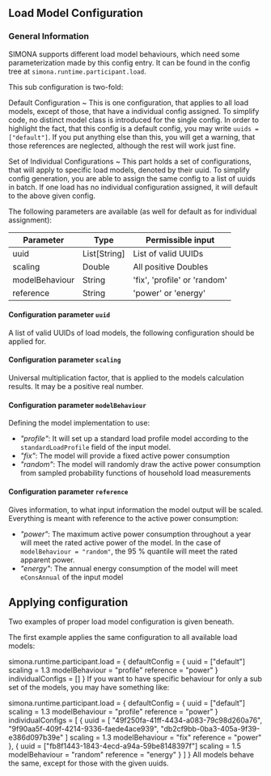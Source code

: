 ## Load Model Configuration

### General Information

SIMONA supports different load model behaviours, which need some parameterization made by this config entry. It can be found in the config tree at ```simona.runtime.participant.load```.

This sub configuration is two-fold:

Default Configuration
~ This is one configuration, that applies to all load models, except of those, that have a individual config assigned. To simplify code, no distinct model class is introduced for the single config. In order to highlight the fact, that this config is a default config, you may write ```uuids = ["default"]```. If you put anything else than this, you will get a warning, that those references are neglected, although the rest will work just fine.

Set of Individual Configurations
~ This part holds a set of configurations, that will apply to specific load models, denoted by their uuid. To simplify config generation, you are able to assign the same config to a list of uuids in batch. If one load has no individual configuration assigned, it will default to the above given config.

The following parameters are available (as well for default as for individual assignment):


| Parameter      | Type         | Permissible input            |
| ---------------- | -------------- | ------------------------------ |
| uuid           | List[String] | List of valid UUIDs          |
| scaling        | Double       | All positive Doubles         |
| modelBehaviour | String       | 'fix', 'profile' or 'random' |
| reference      | String       | 'power' or 'energy'          |

#### Configuration parameter ``uuid``

A list of valid UUIDs of load models, the following configuration should be applied for.

#### Configuration parameter ``scaling``

Universal multiplication factor, that is applied to the models calculation results. It may be a positive real number.

#### Configuration parameter ``modelBehaviour``

Defining the model implementation to use:

- *"profile"*: It will set up a standard load profile model according to the ``standardLoadProfile`` field of the input model.
- *"fix"*: The model will provide a fixed active power consumption
- *"random"*: The model will randomly draw the active power consumption from sampled probability functions of household load measurements

#### Configuration parameter ``reference``

Gives information, to what input information the model output will be scaled. Everything is meant with reference to the active power consumption:

- *"power"*: The maximum active power consumption throughout a year will meet the rated active power of the model. In the case of ``modelBehaviour = "random"``, the 95 % quantile will meet the rated apparent power.
- *"energy"*: The annual energy consumption of the model will meet ``eConsAnnual`` of the input model

Applying configuration
----------------------

Two examples of proper load model configuration is given beneath.

The first example applies the same configuration to all available load models:

simona.runtime.participant.load = {
defaultConfig = {
uuid = ["default"]
scaling = 1.3
modelBehaviour = "profile"
reference = "power"
}
individualConfigs = []
}
If you want to have specific behaviour for only a sub set of the models, you may have something like:

simona.runtime.participant.load = {
defaultConfig = {
uuid = ["default"]
scaling = 1.3
modelBehaviour = "profile"
reference = "power"
}
individualConfigs = [
{
uuid = [
"49f250fa-41ff-4434-a083-79c98d260a76",
"9f90aa5f-409f-4214-9336-faede4ace939",
"db2cf9bb-0ba3-405a-9f39-e386d097b39e"
]
scaling = 1.3
modelBehaviour = "fix"
reference = "power"
},
{
uuid = ["fb8f1443-1843-4ecd-a94a-59be8148397f"]
scaling = 1.5
modelBehaviour = "random"
reference = "energy"
}
]
}
All models behave the same, except for those with the given uuids.
